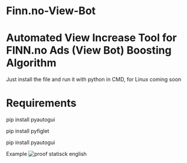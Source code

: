 # Finn.no-View-Bot
# Automated View Increase Tool for FINN.no Ads  (View Bot) Boosting Algorithm

Just install the file and run it with python in CMD, for Linux coming soon

# Requirements
pip install pyautogui

pip install pyfiglet

pip install pyautogui

Example
![proof statisck english](https://github.com/anonymouse0977/Finn.no-View-Bot/assets/93839066/9a0076a2-7fda-42db-9792-c76497ae4193)
